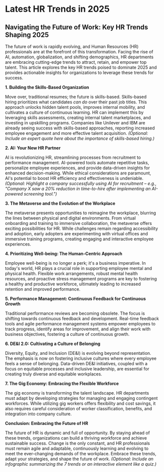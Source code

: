 # Latest HR Trends in 2025

## Navigating the Future of Work: Key HR Trends Shaping 2025

The future of work is rapidly evolving, and Human Resources (HR) professionals are at the forefront of this transformation.  Facing the rise of AI, automation, globalization, and shifting demographics, HR departments are embracing cutting-edge trends to attract, retain, and empower top talent. This article explores the key HR trends poised to dominate 2025 and provides actionable insights for organizations to leverage these trends for success.

**1. Building the Skills-Based Organization**

Move over, traditional resumes; the future is skills-based. Skills-based hiring prioritizes what candidates *can do* over their past job titles. This approach unlocks hidden talent pools, improves internal mobility, and cultivates a culture of continuous learning. HR can implement this by leveraging skills assessments, creating internal talent marketplaces, and investing in upskilling programs. Companies like Unilever and IBM are already seeing success with skills-based approaches, reporting increased employee engagement and more effective talent acquisition. *(Optional: Include an expert quote here about the importance of skills-based hiring.)*

**2. AI: Your New HR Partner**

AI is revolutionizing HR, streamlining processes from recruitment to performance management. AI-powered tools automate repetitive tasks, personalize employee experiences, and provide data-driven insights for enhanced decision-making. While ethical considerations are paramount, AI's potential to boost HR efficiency and effectiveness is undeniable. *(Optional:  Highlight a company successfully using AI for recruitment – e.g., "Company X saw a 20% reduction in time-to-hire after implementing an AI-powered screening tool.")*

**3. The Metaverse and the Evolution of the Workplace**

The metaverse presents opportunities to reimagine the workplace, blurring the lines between physical and digital environments.  From virtual onboarding and training to immersive collaboration, the metaverse offers exciting possibilities for HR. While challenges remain regarding accessibility and adoption, early adopters are experimenting with virtual offices and immersive training programs, creating engaging and interactive employee experiences.

**4. Prioritizing Well-being: The Human-Centric Approach**

Employee well-being is no longer a perk; it's a business imperative.  In today's world, HR plays a crucial role in supporting employee mental and physical health. Flexible work arrangements, robust mental health resources, and proactive stress management programs are key to fostering a healthy and productive workforce, ultimately leading to increased retention and improved performance.

**5. Performance Management: Continuous Feedback for Continuous Growth**

Traditional performance reviews are becoming obsolete. The focus is shifting towards continuous feedback and development. Real-time feedback tools and agile performance management systems empower employees to track progress, identify areas for improvement, and align their work with business objectives, fostering a culture of continuous growth.

**6. DE&I 2.0: Cultivating a Culture of Belonging**

Diversity, Equity, and Inclusion (DE&I) is evolving beyond representation. The emphasis is now on fostering inclusive cultures where every employee feels a sense of belonging. Data-driven DE&I initiatives, coupled with a focus on equitable processes and inclusive leadership, are essential for creating truly diverse and equitable workplaces.

**7. The Gig Economy: Embracing the Flexible Workforce**

The gig economy is transforming the talent landscape. HR departments must adapt by developing strategies for managing and engaging contingent workforces. While utilizing gig workers offers flexibility and cost savings, it also requires careful consideration of worker classification, benefits, and integration into company culture.

**Conclusion: Embracing the Future of HR**

The future of HR is dynamic and full of opportunity. By staying ahead of these trends, organizations can build a thriving workforce and achieve sustainable success.  Change is the only constant, and HR professionals must remain agile and adaptable, continuously learning and evolving to meet the ever-changing demands of the workplace. Embrace these trends, adapt your strategies, and shape the future of work. *(Optional: Include an infographic summarizing the 7 trends or an interactive element like a quiz.)*